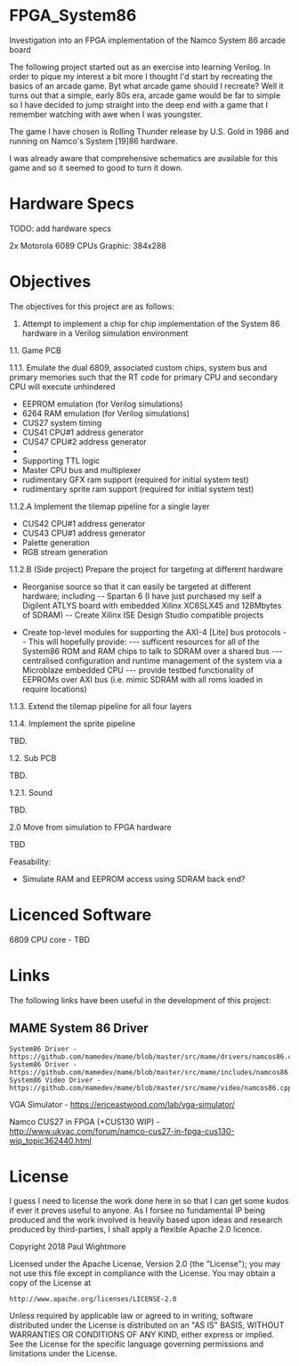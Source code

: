 # FPGA_System86
Investigation into an FPGA implementation of the Namco System 86 arcade board

The following project started out as an exercise into learning Verilog. In order to pique my interest a bit more I thought I'd start by recreating the basics of an arcade game. Byt what arcade game should I recreate? Well it turns out that a simple, early 80s era, arcade game would be far to simple so I have decided to jump straight into the deep end with a game that I remember watching with awe when I was youngster.

The game I have chosen is Rolling Thunder release by U.S. Gold in 1986 and running on Namco's System [19]86 hardware.

I was already aware that comprehensive schematics are available for this game and so it seemed to good to turn it down.

Hardware Specs
==============

TODO: add hardware specs

2x Motorola 6089 CPUs
Graphic: 384x288 

Objectives
==========

The objectives for this project are as follows:

1. Attempt to implement a chip for chip implementation of the System 86 hardware in a Verilog simulation environment

1.1. Game PCB

1.1.1. Emulate the dual 6809, associated custom chips, system bus and primary memories such that the RT code for primary CPU and secondary CPU will execute unhindered

- EEPROM emulation (for Verilog simulations)
- 6264 RAM emulation (for Verilog simulations)
- CUS27 system timing
- CUS41 CPU#1 address generator
- CUS47 CPU#2 address generator
- 
- Supporting TTL logic
- Master CPU bus and multiplexer
- rudimentary GFX ram support (required for initial system test)
- rudimentary sprite ram support (required for initial system test)

1.1.2.A Implement the tilemap pipeline for a single layer

- CUS42 CPU#1 address generator
- CUS43 CPU#1 address generator
- Palette generation
- RGB stream generation

1.1.2.B (Side project) Prepare the project for targeting at different hardware

- Reorganise source so that it can easily be targeted at different hardware; including
-- Spartan 6 (I have just purchased my self a Digilent ATLYS board with embedded Xilinx XC6SLX45 and 128Mbytes of SDRAM)
-- Create Xilinx ISE Design Studio compatible projects

- Create top-level modules for supporting the AXI-4 [Lite] bus protocols
-- This will hopefully provide:
--- sufficent resources for all of the System86 ROM and RAM chips to talk to SDRAM over a shared bus
--- centralised configuration and runtime management of the system via a Microblaze embedded CPU
--- provide testbed functionality of EEPROMs over AXI bus (i.e. mimic SDRAM with all roms loaded in require locations)

1.1.3. Extend the tilemap pipeline for all four layers

1.1.4. Implement the sprite pipeline

TBD.

1.2. Sub PCB

TBD.

1.2.1. Sound

TBD.

2.0 Move from simulation to FPGA hardware

TBD

Feasability:
- Simulate RAM and EEPROM access using SDRAM back end?


Licenced Software
=================

6809 CPU core - TBD

Links
=====

The following links have been useful in the development of this project:

MAME System 86 Driver
---------------------
	System86 Driver - https://github.com/mamedev/mame/blob/master/src/mame/drivers/namcos86.cpp
	System86 Driver - https://github.com/mamedev/mame/blob/master/src/mame/includes/namcos86.h
	System86 Video Driver - https://github.com/mamedev/mame/blob/master/src/mame/video/namcos86.cpp
	
	
VGA Simulator - https://ericeastwood.com/lab/vga-simulator/

Namco CUS27 in FPGA (+CUS130 WIP) - http://www.ukvac.com/forum/namco-cus27-in-fpga-cus130-wip_topic362440.html

License
=======

I guess I need to license the work done here in so that I can get some kudos if ever it proves useful to anyone. 
As I forsee no fundamental IP being produced and the work involved is heavily based upon ideas and research produced by third-parties, I shall apply a flexible Apache 2.0 licence.

Copyright 2018 Paul Wightmore

Licensed under the Apache License, Version 2.0 (the "License");
you may not use this file except in compliance with the License.
You may obtain a copy of the License at

    http://www.apache.org/licenses/LICENSE-2.0

Unless required by applicable law or agreed to in writing, software
distributed under the License is distributed on an "AS IS" BASIS,
WITHOUT WARRANTIES OR CONDITIONS OF ANY KIND, either express or implied.
See the License for the specific language governing permissions and
limitations under the License.


